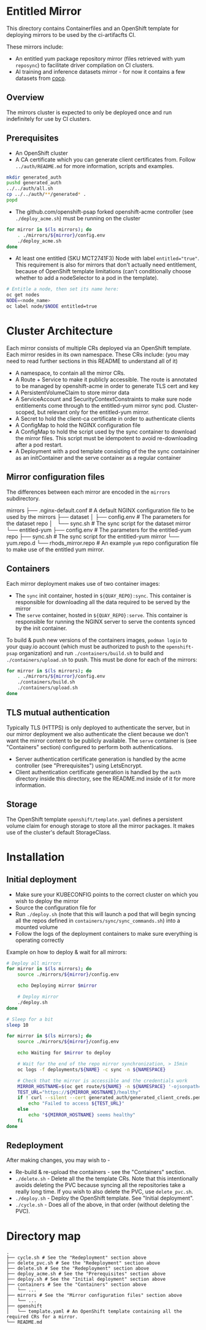 # Entitled Mirror
This directory contains Containerfiles and an OpenShift template for deploying mirrors to be used by the ci-artifacfts CI. 

These mirrors include:
- An entitled yum package repository mirror (files retrieved with yum `reposync`) to facilitate driver compilation on CI clusters.
- AI training and inference datasets mirror - for now it contains a few datasets from [coco](https://cocodataset.org/#download).

## Overview
The mirrors cluster is expected to only be deployed once and run indefinitely for use by CI clusters.

## Prerequisites
- An OpenShift cluster
- A CA certificate which you can generate client certificates from. Follow `../auth/README.md` for more information, scripts and examples.
```bash
mkdir generated_auth
pushd generated_auth
../../auth/all.sh
cp ../../auth/**/generated* .
popd
```
- The github.com/openshift-psap forked openshift-acme controller (see `./deploy_acme.sh`) must be running on the cluster
```bash
for mirror in $(ls mirrors); do
    . ./mirrors/${mirror}/config.env
    ./deploy_acme.sh
done
```
- At least one entitled (SKU MCT2741F3) Node with label `entitled="true"`. This requirement is also for mirrors that don't actually need entitlement, because of OpenShift template limitations (can't conditionally choose whether to add a nodeSelector to a pod in the template).
```bash
# Entitle a node, then set its name here:
oc get nodes
NODE=<node_name>
oc label node/$NODE entitled=true
```

# Cluster Architecture
Each mirror consists of multiple CRs deployed via an OpenShift template. Each mirror resides in its own namespace.
These CRs include: (you may need to read further sections in this README to understand all of it)
- A namespace, to contain all the mirror CRs.
- A Route + Service to make it publicly accessible. The route is annotated to be managed by openshift-acme in order to generate TLS cert and key
- A PersistentVolumeClaim to store mirror data
- A ServiceAccount and SecurityContextConstraints to make sure node entitlements come through to the entitled-yum mirror sync pod. Cluster-scoped, but relevant only for the entitled-yum mirror.
- A Secret to hold the client-ca certificate in order to authenticate clients
- A ConfigMap to hold the NGINX configuration file
- A ConfigMap to hold the script used by the sync container to download the mirror files. This script must be idempotent to avoid re-downloading after a pod restart.
- A Deployment with a pod template consisting of the the sync containiner as an initContainer and the serve container as a regular container

## Mirror configuration files
The differences between each mirror are encoded in the `mirrors` subdirectory.

mirrors
├── .nginx-default.conf # A default NGINX configuration file to be used by the mirrors
├── dataset
│   ├── config.env # The parameters for the dataset repo
│   └── sync.sh # The sync script for the dataset mirror
└── entitled-yum
    ├── config.env # The parameters for the entitled-yum repo
    ├── sync.sh # The sync script for the entitled-yum mirror
    └── yum.repo.d
        └── rhods_mirror.repo # An example `yum` repo configuration file to make use of the entitled yum mirror.

## Containers
Each mirror deployment makes use of two container images:
- The `sync` init container, hosted in `${QUAY_REPO}:sync`. This container is responsible for downloading all the data required to be served by the mirror
- The `serve` container, hosted in `${QUAY_REPO}:serve`. This container is responsible for running the NGINX server to serve the contents synced by the init container.

To build & push new versions of the containers images, `podman login` to your quay.io account (which must be authorized to push to the `openshift-psap` organization) and run `./containers/build.sh` to build and `./containers/upload.sh` to push. This must be done for each of the mirrors:
```bash
for mirror in $(ls mirrors); do
    . ./mirrors/${mirror}/config.env
    ./containers/build.sh
    ./containers/upload.sh
done
```

## TLS mutual authentication
Typically TLS (HTTPS) is only deployed to authenticate the server, but in our mirror deployment we also authenticate the client because we don't want the mirror content to be publicly available. The `serve` container is (see "Containers" section) configured to perform both authentications.
- Server authentication certificate generation is handled by the acme controller (see "Prerequisites") using LetsEncrypt.
- Client authentication certificate generation is handled by the `auth` directory inside this directory, see the README.md inside of it for more information. 

## Storage
The OpenShift template `openshift/template.yaml` defines a persistent volume claim for enough storage to store all the mirror packages. It makes use of the cluster's default StorageClass.

# Installation
## Initial deployment
- Make sure your KUBECONFIG points to the correct cluster on which you wish to deploy the mirror
- Source the configuration file for 
- Run `./deploy.sh` (note that this will launch a pod that will begin syncing all the repos defined in `containers/sync/sync_commands.sh`)
 into a mounted volume
- Follow the logs of the deployment containers to make sure everything is operating correctly

Example on how to deploy & wait for all mirrors:
```bash
# Deploy all mirrors
for mirror in $(ls mirrors); do
    source ./mirrors/${mirror}/config.env

    echo Deploying mirror $mirror

    # Deploy mirror
    ./deploy.sh
done

# Sleep for a bit
sleep 10

for mirror in $(ls mirrors); do
    source ./mirrors/${mirror}/config.env

    echo Waiting for $mirror to deploy

    # Wait for the end of the repo mirror synchronization, > 15min
    oc logs -f deployments/${NAME} -c sync -n ${NAMESPACE}

    # Check that the mirror is accessible and the credentials work
    MIRROR_HOSTNAME=$(oc get route/${NAME} -n ${NAMESPACE} '-ojsonpath={.status.ingress[0].host}')
    TEST_URL="https://${MIRROR_HOSTNAME}/healthy"
    if ! curl --silent --cert generated_auth/generated_client_creds.pem ${TEST_URL} --fail > /dev/null; then
        echo "Failed to access ${TEST_URL}"
    else
        echo "${MIRROR_HOSTNAME} seems healthy"
    fi
done
```

## Redeployment
After making changes, you may wish to -
- Re-build & re-upload the containers - see the "Containers" section.
- `./delete.sh` - Delete all the the template CRs. Note that this intentionally avoids deleting the PVC because syncing all the repositories take a really long time. If you wish to also delete the PVC, use `delete_pvc.sh`.
- `./deploy.sh` - Deploy the OpenShift template. See "Initial deployment".
- `./cycle.sh` - Does all of the above, in that order (without deleting the PVC).

# Directory map
```
.
├── cycle.sh # See the "Redeployment" section above
├── delete_pvc.sh # See the "Redeployment" section above
├── delete.sh # See the "Redeployment" section above
├── deploy_acme.sh # See the "Prerequisites" section above
├── deploy.sh # See the "Initial deployment" section above
├── containers # See the "Containers" section above
│   └── ...
├── mirrors # See the "Mirror configuration files" section above
│   └── ...
├── openshift
│   └── template.yaml # An OpenShift template containing all the required CRs for a mirror.
└── README.md
```

